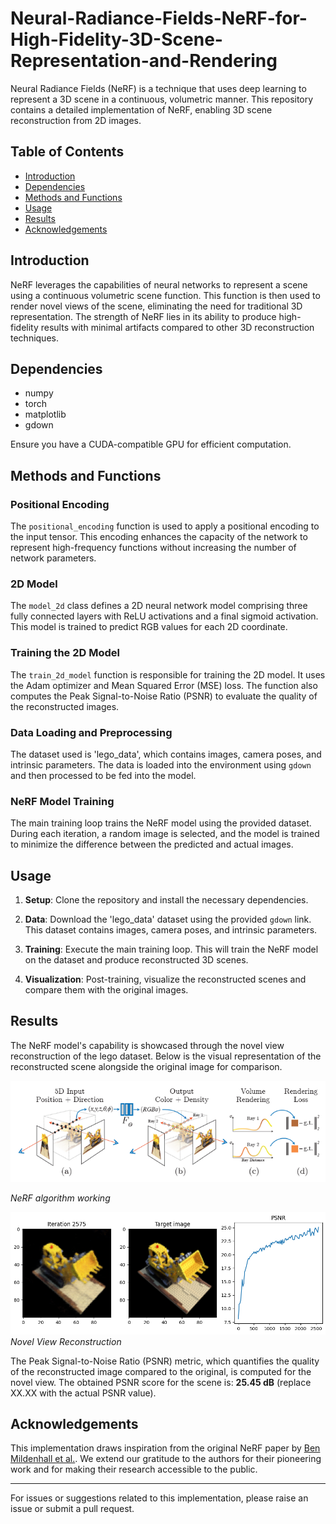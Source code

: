 # Neural-Radiance-Fields-NeRF-for-High-Fidelity-3D-Scene-Representation-and-Rendering

Neural Radiance Fields (NeRF) is a technique that uses deep learning to represent a 3D scene in a continuous, volumetric manner. This repository contains a detailed implementation of NeRF, enabling 3D scene reconstruction from 2D images.

## Table of Contents

- [Introduction](#introduction)
- [Dependencies](#dependencies)
- [Methods and Functions](#methods-and-functions)
- [Usage](#usage)
- [Results](#results)
- [Acknowledgements](#acknowledgements)

## Introduction

NeRF leverages the capabilities of neural networks to represent a scene using a continuous volumetric scene function. This function is then used to render novel views of the scene, eliminating the need for traditional 3D representation. The strength of NeRF lies in its ability to produce high-fidelity results with minimal artifacts compared to other 3D reconstruction techniques.

## Dependencies

- numpy
- torch
- matplotlib
- gdown

Ensure you have a CUDA-compatible GPU for efficient computation.

## Methods and Functions

### Positional Encoding

The `positional_encoding` function is used to apply a positional encoding to the input tensor. This encoding enhances the capacity of the network to represent high-frequency functions without increasing the number of network parameters.

### 2D Model

The `model_2d` class defines a 2D neural network model comprising three fully connected layers with ReLU activations and a final sigmoid activation. This model is trained to predict RGB values for each 2D coordinate.

### Training the 2D Model

The `train_2d_model` function is responsible for training the 2D model. It uses the Adam optimizer and Mean Squared Error (MSE) loss. The function also computes the Peak Signal-to-Noise Ratio (PSNR) to evaluate the quality of the reconstructed images.

### Data Loading and Preprocessing

The dataset used is 'lego_data', which contains images, camera poses, and intrinsic parameters. The data is loaded into the environment using `gdown` and then processed to be fed into the model.

### NeRF Model Training

The main training loop trains the NeRF model using the provided dataset. During each iteration, a random image is selected, and the model is trained to minimize the difference between the predicted and actual images.

## Usage

1. **Setup**:
   Clone the repository and install the necessary dependencies.

2. **Data**:
   Download the 'lego_data' dataset using the provided `gdown` link. This dataset contains images, camera poses, and intrinsic parameters.

3. **Training**:
   Execute the main training loop. This will train the NeRF model on the dataset and produce reconstructed 3D scenes.

4. **Visualization**:
   Post-training, visualize the reconstructed scenes and compare them with the original images.
## Results

The NeRF model's capability is showcased through the novel view reconstruction of the lego dataset. Below is the visual representation of the reconstructed scene alongside the original image for comparison.

![Original Image](https://github.com/Parthsanghavi31/Neural-Radiance-Fields-NeRF-for-High-Fidelity-3D-Scene-Representation-and-Rendering/blob/main/Nerf_algorithm.png)

*NeRF algorithm working*

![Novel View](https://github.com/Parthsanghavi31/Neural-Radiance-Fields-NeRF-for-High-Fidelity-3D-Scene-Representation-and-Rendering/blob/main/3D_Test_image_PSNR.png)
*Novel View Reconstruction*

The Peak Signal-to-Noise Ratio (PSNR) metric, which quantifies the quality of the reconstructed image compared to the original, is computed for the novel view. The obtained PSNR score for the scene is: **25.45 dB** (replace XX.XX with the actual PSNR value).


## Acknowledgements

This implementation draws inspiration from the original NeRF paper by [Ben Mildenhall et al.](https://arxiv.org/abs/2003.08934). We extend our gratitude to the authors for their pioneering work and for making their research accessible to the public.

---

For issues or suggestions related to this implementation, please raise an issue or submit a pull request.

